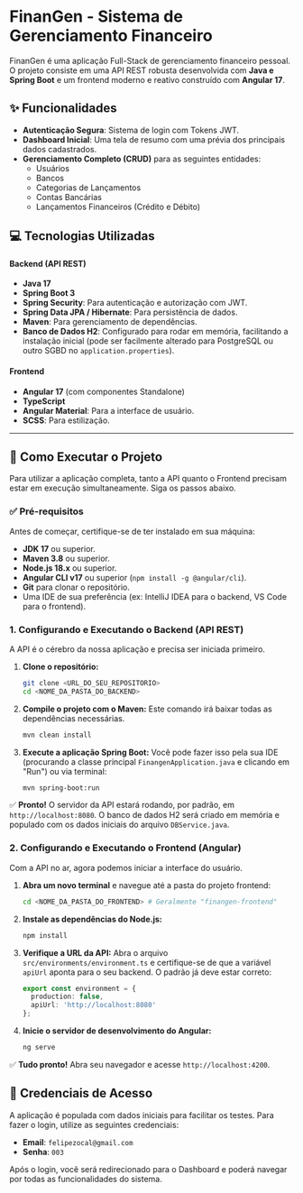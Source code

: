 # FinanGen - Sistema de Gerenciamento Financeiro

FinanGen é uma aplicação Full-Stack de gerenciamento financeiro pessoal. O projeto consiste em uma API REST robusta desenvolvida com **Java e Spring Boot** e um frontend moderno e reativo construído com **Angular 17**.

## ✨ Funcionalidades

* **Autenticação Segura**: Sistema de login com Tokens JWT.
* **Dashboard Inicial**: Uma tela de resumo com uma prévia dos principais dados cadastrados.
* **Gerenciamento Completo (CRUD)** para as seguintes entidades:
    * Usuários
    * Bancos
    * Categorias de Lançamentos
    * Contas Bancárias
    * Lançamentos Financeiros (Crédito e Débito)

## 💻 Tecnologias Utilizadas

#### **Backend (API REST)**
* **Java 17**
* **Spring Boot 3**
* **Spring Security**: Para autenticação e autorização com JWT.
* **Spring Data JPA / Hibernate**: Para persistência de dados.
* **Maven**: Para gerenciamento de dependências.
* **Banco de Dados H2**: Configurado para rodar em memória, facilitando a instalação inicial (pode ser facilmente alterado para PostgreSQL ou outro SGBD no `application.properties`).

#### **Frontend**
* **Angular 17** (com componentes Standalone)
* **TypeScript**
* **Angular Material**: Para a interface de usuário.
* **SCSS**: Para estilização.

---

## 🚀 Como Executar o Projeto

Para utilizar a aplicação completa, tanto a API quanto o Frontend precisam estar em execução simultaneamente. Siga os passos abaixo.

### ✅ Pré-requisitos

Antes de começar, certifique-se de ter instalado em sua máquina:

* **JDK 17** ou superior.
* **Maven 3.8** ou superior.
* **Node.js 18.x** ou superior.
* **Angular CLI v17** ou superior (`npm install -g @angular/cli`).
* **Git** para clonar o repositório.
* Uma IDE de sua preferência (ex: IntelliJ IDEA para o backend, VS Code para o frontend).

### 1. Configurando e Executando o Backend (API REST)

A API é o cérebro da nossa aplicação e precisa ser iniciada primeiro.

1.  **Clone o repositório:**
    ```bash
    git clone <URL_DO_SEU_REPOSITORIO>
    cd <NOME_DA_PASTA_DO_BACKEND>
    ```

2.  **Compile o projeto com o Maven:**
    Este comando irá baixar todas as dependências necessárias.
    ```bash
    mvn clean install
    ```

3.  **Execute a aplicação Spring Boot:**
    Você pode fazer isso pela sua IDE (procurando a classe principal `FinangenApplication.java` e clicando em "Run") ou via terminal:
    ```bash
    mvn spring-boot:run
    ```

✅ **Pronto!** O servidor da API estará rodando, por padrão, em `http://localhost:8080`. O banco de dados H2 será criado em memória e populado com os dados iniciais do arquivo `DBService.java`.

### 2. Configurando e Executando o Frontend (Angular)

Com a API no ar, agora podemos iniciar a interface do usuário.

1.  **Abra um novo terminal** e navegue até a pasta do projeto frontend:
    ```bash
    cd <NOME_DA_PASTA_DO_FRONTEND> # Geralmente "finangen-frontend"
    ```

2.  **Instale as dependências do Node.js:**
    ```bash
    npm install
    ```

3.  **Verifique a URL da API:**
    Abra o arquivo `src/environments/environment.ts` e certifique-se de que a variável `apiUrl` aponta para o seu backend. O padrão já deve estar correto:
    ```typescript
    export const environment = {
      production: false,
      apiUrl: 'http://localhost:8080'
    };
    ```

4.  **Inicie o servidor de desenvolvimento do Angular:**
    ```bash
    ng serve
    ```

✅ **Tudo pronto!** Abra seu navegador e acesse `http://localhost:4200`.

## 🔑 Credenciais de Acesso

A aplicação é populada com dados iniciais para facilitar os testes. Para fazer o login, utilize as seguintes credenciais:

* **Email**: `felipezocal@gmail.com`
* **Senha**: `003`

Após o login, você será redirecionado para o Dashboard e poderá navegar por todas as funcionalidades do sistema.
